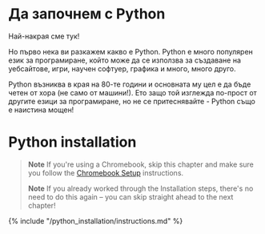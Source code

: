 # Да започнем с Python

Най-накрая сме тук!

Но първо нека ви разкажем какво е Python. Python е много популярен език за програмиране, който може да се използва за създаване на уебсайтове, игри, научен софтуер, графика и много, много друго.

Python възниква в края на 80-те години и основната му цел е да бъде четен от хора (не само от машини!). Ето защо той изглежда по-прост от другите езици за програмиране, но не се притеснявайте - Python също е наистина мощен!

# Python installation

> **Note** If you're using a Chromebook, skip this chapter and make sure you follow the [Chromebook Setup](../chromebook_setup/README.md) instructions.
> 
> **Note** If you already worked through the Installation steps, there's no need to do this again – you can skip straight ahead to the next chapter!

{% include "/python_installation/instructions.md" %}